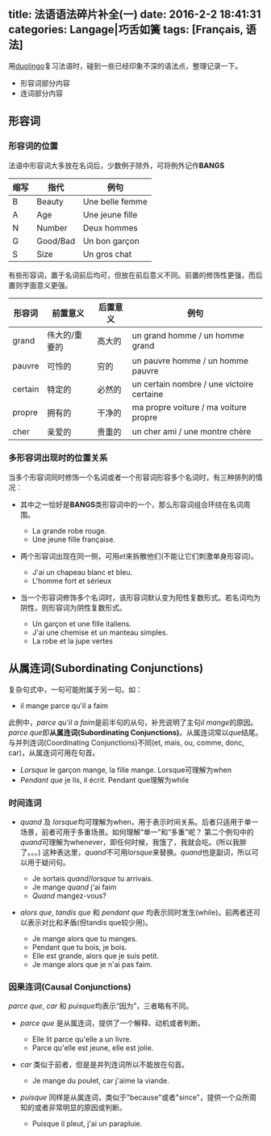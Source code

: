 title: 法语语法碎片补全(一)
date: 2016-2-2 18:41:31
categories: Langage|巧舌如簧
tags: [Français, 语法]
---

用[duolingo](http://www.duolingo.cn/)复习法语时，碰到一些已经印象不深的语法点，整理记录一下。

* 形容词部分内容
* 连词部分内容

<!-- more -->

## 形容词
### 形容词的位置
法语中形容词大多放在名词后，少数例子除外，可将例外记作**BANGS**

缩写 | 指代     | 例句
-----|----------|-----------------
B    | Beauty   | Une belle femme
A    | Age      | Une jeune fille
N    | Number   | Deux hommes
G    | Good/Bad | Un bon garçon
S    | Size     | Un gros chat

有些形容词，置于名词前后均可，但放在前后意义不同。前置的修饰性更强，而后置则字面意义更强。

形容词  | 前置意义      | 后置意义 | 例句
--------|---------------|----------|-------
grand   | 伟大的/重要的 | 高大的   | un grand homme / un homme grand
pauvre  | 可怜的        | 穷的     | un pauvre homme / un homme pauvre
certain | 特定的        | 必然的   | un certain nombre / une victoire certaine
propre  | 拥有的        | 干净的   | ma propre voiture / ma voiture propre
cher    | 亲爱的        | 贵重的   | un cher ami / une montre chère

### 多形容词出现时的位置关系
当多个形容词同时修饰一个名词或者一个形容词形容多个名词时，有三种排列的情况：

* 其中之一恰好是**BANGS**类形容词中的一个，那么形容词组合环绕在名词周围。
	
	* La grande robe rouge.
	* Une jeune fille française.


* 两个形容词出现在同一侧，可用*et*来拆散他们(不能让它们刺激单身形容词)。

	* J'ai un chapeau blanc et bleu.
	* L'homme fort et sérieux


* 当一个形容词修饰多个名词时，该形容词默认变为阳性复数形式。若名词均为阴性，则形容词为阴性复数形式。
	
	* Un garçon et une fille italiens.
	* J'ai une chemise et un manteau simples.
	* La robe et la jupe vertes


## 从属连词(Subordinating Conjunctions)
复杂句式中，一句可能附属于另一句。如：

* il mange parce qu'il a faim

此例中，*parce qu'il a faim*是前半句的从句，补充说明了主句*il mange*的原因。*parce que*即**从属连词(Subordinating Conjunctions)**。从属连词常以*que*结尾。
与并列连词(Coordinating Conjunctions)不同(et, mais, ou, comme, donc, car)，从属连词可用在句首。

* *Lorsque* le garçon mange, la fille mange. Lorsque可理解为when
* *Pendant que* je lis, il écrit. Pendant que理解为while

### 时间连词

* *quand* 及 *lorsque*均可理解为when，用于表示时间关系。后者只适用于单一场景，前者可用于多重场景。如何理解“单一”和“多重”呢？
	第二个例句中的*quand*可理解为whenever，即任何时候，我饿了，我就会吃。(所以我胖了。。。)
	这种表达里，*quand*不可用*lorsque*来替换。*quand*也是副词，所以可以用于疑问句。

	* Je sortais *quand*/*lorsque* tu arrivais.
	* Je mange *quand* j'ai faim
	* *Quand* mangez-vous?


* *alors que*, *tandis que* 和 *pendant que* 均表示同时发生(while)。前两者还可以表示对比和矛盾(但tandis que较少用)。

	* Je mange alors que tu manges.
	* Pendant que tu bois, je bois. 
	* Elle est grande, alors que je suis petit.
	* Je mange alors que je n'ai pas faim.

### 因果连词(Causal Conjunctions)
*parce que*, *car* 和 *puisque*均表示“因为”，三者略有不同。

* *parce que* 是从属连词，提供了一个解释、动机或者判断。
	
	* Elle lit parce qu'elle a un livre.
	* Parce qu'elle est jeune, elle est jolie. 


* *car* 类似于前者，但是是并列连词所以不能放在句首。

	* Je mange du poulet, car j'aime la viande.


* *puisque* 同样是从属连词，类似于"because"或者"since"，提供一个众所周知的或者非常明显的原因或判断。

	* Puisque il pleut, j'ai un parapluie.